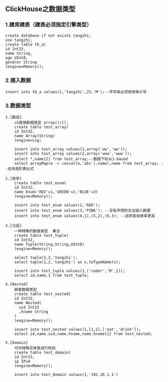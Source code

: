 ## ClickHouse之数据类型

### 1.建库建表（建表必须指定引擎类型）

    create database if not exists tangzhi;
    use tangzhi;
    create table tb_a(
    id Int32,
    name String,
    age UInt8,
    gendrer String
    )engine=Memory();
    
### 2.插入数据

    insert into tb_a values(1,'tangzhi',23,'M');--字符串必须使用单引号
    
### 3.数据类型

    1.[数组]
        ck是强数据类型 array()/[];
        create table test_array(
        id Int32,
        name Array(String)
        )engine=Log;
        
        insert into test_array values(1,array('ww','ww'));
        insert into test_array values(2,array('www','www'));
        select *,name[2] from test_array;--数据下标从1-based
        select arrayMap(e -> concat(e,'abc'),name),name from test_array; --支持高阶表达式
        
    2.[枚举]
        create table test_enum(
        id Int32,
        name Enum('RED'=1,'GREEN'=2,'BLUE'=3)
        )engine=Memory();
        
        insert into test_enum values(1,'RED');
        insert into test_enum values(3,'PINK'); --没有声明的无法插入数据
        insert into test_enum values(4,1),(5,2),(6,3); --这样查询效率更高
        
    3.[元组]
        一种特殊的数据类型  集合
        create table test_tuple(
        id Int32,
        name Tuple(String,String,UInt8)
        )engine=Memory();
        
        select tuple(1,2,'tangzhi');
        select tuple(1,2,'tangzhi') as x,toTypeName(x);
        
        insert into test_tuple values(1,('coder','M',1));
        select id,name.1 from test_tuple;
        
    4.[Nested]
        嵌套数据类型
        create table test_nested(
        id Int32,
        name Nested(
          uid Int32
          ,hname String
        )
        )engine=Memory();
        
        insert into test_nested values(1,[1,2],['eat','drink']);
        select id,name.uid,name.hname,name.hname[1] from test_nested;
        
    5.[Domain]
        可对特殊实体类进行校验
        create table test_domain(
        id Int32,
        ip IPv4
        )engine=Memory();
        
        insert into test_domain values(1,'192.16.1.1')
        
               